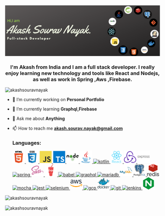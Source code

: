 ![Fullstack Developer](https://github.com/AkashSouravNayak/AkashSouravNayak/blob/main/Banner.png)

<h3 align="center">I'm Akash from India and I am a full stack developer. I really enjoy learning new technology and tools like React and Nodejs, as well as work in Spring ,Aws ,Firebase.</h3>

<p align="left"> <img src="https://komarev.com/ghpvc/?username=akashsouravnayak&label=Profile%20views&color=0e75b6&style=flat" alt="akashsouravnayak" /> </p>

- 🔭 I’m currently working on **Personal Portfolio**

- 🌱 I’m currently learning **Graphql,Firebase**

- 💬 Ask me about **Anything**

- 📫 How to reach me **akash.sourav.nayak@gmail.com**

    <h3 align="left">Languages:</h3>
    <p align="left">
        <a href="https://www.w3.org/html/" target="_blank">
            <img
              src="https://raw.githubusercontent.com/devicons/devicon/master/icons/html5/html5-original-wordmark.svg"
              alt="html5"
              width="40"
              height="40"
            />
          </a>
        <a href="https://www.w3schools.com/css/" target="_blank">
            <img
              src="https://raw.githubusercontent.com/devicons/devicon/master/icons/css3/css3-original-wordmark.svg"
              alt="css3"
              width="40"
              height="40"
            />
          </a>
          <a
        href="https://developer.mozilla.org/en-US/docs/Web/JavaScript"
        target="_blank"
      >
        <img
          src="https://raw.githubusercontent.com/devicons/devicon/master/icons/javascript/javascript-original.svg"
          alt="javascript"
          width="40"
          height="40"
        />
      </a>
      <a href="https://www.typescriptlang.org/" target="_blank">
        <img
          src="https://raw.githubusercontent.com/devicons/devicon/master/icons/typescript/typescript-original.svg"
          alt="typescript"
          width="40"
          height="40"
        />
      </a>
      <a href="https://nodejs.org" target="_blank">
        <img
          src="https://raw.githubusercontent.com/devicons/devicon/master/icons/nodejs/nodejs-original-wordmark.svg"
          alt="nodejs"
          width="40"
          height="40"
        />
      </a>
      <a href="https://www.java.com" target="_blank">
        <img
          src="https://raw.githubusercontent.com/devicons/devicon/master/icons/java/java-original.svg"
          alt="java"
          width="40"
          height="40"
        />
      </a>
      <a href="https://kotlinlang.org" target="_blank">
        <img
          src="https://www.vectorlogo.zone/logos/kotlinlang/kotlinlang-icon.svg"
          alt="kotlin"
          width="40"
          height="40"
        />
      </a>
        <a href="https://reactjs.org/" target="_blank">
            <img
              src="https://raw.githubusercontent.com/devicons/devicon/master/icons/react/react-original-wordmark.svg"
              alt="react"
              width="40"
              height="40"
            />
          </a>
          <a href="https://redux.js.org" target="_blank">
            <img
              src="https://raw.githubusercontent.com/devicons/devicon/master/icons/redux/redux-original.svg"
              alt="redux"
              width="40"
              height="40"
            />
          </a>
          <a href="https://expressjs.com" target="_blank">
            <img
              src="https://raw.githubusercontent.com/devicons/devicon/master/icons/express/express-original-wordmark.svg"
              alt="express"
              width="40"
              height="40"
            />
          </a>
          <a href="https://spring.io/" target="_blank">
            <img
              src="https://www.vectorlogo.zone/logos/springio/springio-icon.svg"
              alt="spring"
              width="40"
              height="40"
            />
          </a>
          <a href="https://sass-lang.com" target="_blank">
            <img
              src="https://raw.githubusercontent.com/devicons/devicon/master/icons/sass/sass-original.svg"
              alt="sass"
              width="40"
              height="40"
            />
          </a>
          <a href="https://gulpjs.com" target="_blank">
            <img
              src="https://raw.githubusercontent.com/devicons/devicon/master/icons/gulp/gulp-plain.svg"
              alt="gulp"
              width="40"
              height="40"
            />
          </a>
          <a href="https://babeljs.io/" target="_blank">
            <img
              src="https://www.vectorlogo.zone/logos/babeljs/babeljs-icon.svg"
              alt="babel"
              width="40"
              height="40"
            />
          </a>
          <a href="https://graphql.org" target="_blank">
            <img
              src="https://www.vectorlogo.zone/logos/graphql/graphql-icon.svg"
              alt="graphql"
              width="40"
              height="40"
            />
          </a>
        <a href="https://mariadb.org/" target="_blank">
            <img
              src="https://www.vectorlogo.zone/logos/mariadb/mariadb-icon.svg"
              alt="mariadb"
              width="40"
              height="40"
            />
          </a>
          <a href="https://www.mysql.com/" target="_blank">
            <img
              src="https://raw.githubusercontent.com/devicons/devicon/master/icons/mysql/mysql-original-wordmark.svg"
              alt="mysql"
              width="40"
              height="40"
            />
          </a>
          <a href="https://www.postgresql.org" target="_blank">
            <img
              src="https://raw.githubusercontent.com/devicons/devicon/master/icons/postgresql/postgresql-original-wordmark.svg"
              alt="postgresql"
              width="40"
              height="40"
            />
          </a>
          <a href="https://redis.io" target="_blank">
            <img
              src="https://raw.githubusercontent.com/devicons/devicon/master/icons/redis/redis-original-wordmark.svg"
              alt="redis"
              width="40"
              height="40"
            />
          </a>
        <a href="https://mochajs.org" target="_blank">
            <img
              src="https://www.vectorlogo.zone/logos/mochajs/mochajs-icon.svg"
              alt="mocha"
              width="40"
              height="40"
            />
          </a>
          <a href="https://jestjs.io" target="_blank">
            <img
              src="https://www.vectorlogo.zone/logos/jestjsio/jestjsio-icon.svg"
              alt="jest"
              width="40"
              height="40"
            />
          </a>
          <a href="https://www.selenium.dev" target="_blank">
            <img
              src="https://raw.githubusercontent.com/detain/svg-logos/780f25886640cef088af994181646db2f6b1a3f8/svg/selenium-logo.svg"
              alt="selenium"
              width="40"
              height="40"
            />
          </a>
        <a href="https://aws.amazon.com" target="_blank">
            <img
              src="https://raw.githubusercontent.com/devicons/devicon/master/icons/amazonwebservices/amazonwebservices-original-wordmark.svg"
              alt="aws"
              width="40"
              height="40"
            />
          </a>
          <a href="https://cloud.google.com" target="_blank">
            <img
              src="https://www.vectorlogo.zone/logos/google_cloud/google_cloud-icon.svg"
              alt="gcp"
              width="40"
              height="40"
            />
          </a>
        <a href="https://www.docker.com/" target="_blank">
            <img
              src="https://raw.githubusercontent.com/devicons/devicon/master/icons/docker/docker-original-wordmark.svg"
              alt="docker"
              width="40"
              height="40"
            />
          </a>
        <a href="https://git-scm.com/" target="_blank">
            <img
              src="https://www.vectorlogo.zone/logos/git-scm/git-scm-icon.svg"
              alt="git"
              width="40"
              height="40"
            />
          </a>
        <a href="https://www.jenkins.io" target="_blank">
            <img
              src="https://www.vectorlogo.zone/logos/jenkins/jenkins-icon.svg"
              alt="jenkins"
              width="40"
              height="40"
            />
          </a>
      <a href="https://www.nginx.com" target="_blank">
        <img
          src="https://raw.githubusercontent.com/devicons/devicon/master/icons/nginx/nginx-original.svg"
          alt="nginx"
          width="40"
          height="40"
        />
      </a>
    </p>

<p><img align="center" src="https://github-readme-stats.vercel.app/api/top-langs?username=akashsouravnayak&show_icons=true&locale=en&layout=compact" alt="akashsouravnayak" /></p>

<p><img align="center" src="https://github-readme-streak-stats.herokuapp.com/?user=akashsouravnayak&" alt="akashsouravnayak" /></p>
